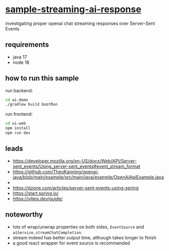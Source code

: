 # [sample-streaming-ai-response](https://github.com/sombriks/sample-streaming-ai-response)

investigating proper openai chat streaming responses over Server-Sent Events

## requirements

- java 17
- node 18

## how to run this sample

run backend:

```bash
cd ai-demo
./gradlew build bootRun
```

run frontend:

```bash
cd ui-web
npm install
npm run dev
```

## leads

- https://developer.mozilla.org/en-US/docs/Web/API/Server-sent_events/Using_server-sent_events#event_stream_format
- https://github.com/TheoKanning/openai-java/blob/main/example/src/main/java/example/OpenAiApiExample.java
- 
- https://dzone.com/articles/server-sent-events-using-spring
- https://start.spring.io/
- https://vitejs.dev/guide/

## noteworthy

- lots of wrap/unwrap properties on both sides, `EventSource` and
`aiService.streamChatCompletion`.
- stream indeed has better output time, although takes longer to finish
- a good react wrapper for event source is recommended
